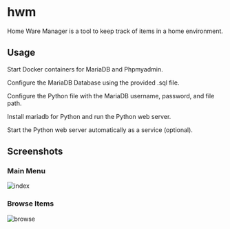 # hwm
Home Ware Manager is a tool to keep track of items in a home environment.

## Usage

Start Docker containers for MariaDB and Phpmyadmin.

Configure the MariaDB Database using the provided .sql file.

Configure the Python file with the MariaDB username, password, and file path.

Install mariadb for Python and run the Python web server.

Start the Python web server automatically as a service (optional).

## Screenshots

### Main Menu

![index](https://github.com/jonnygiger/hwm/assets/64931831/db2d0387-ac1b-44a7-949f-0537d8230e02)

### Browse Items

![browse](https://github.com/jonnygiger/hwm/assets/64931831/f8205798-313d-4fb3-95f2-f14a5ad3dd55)
